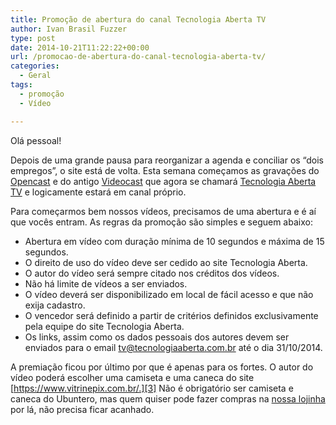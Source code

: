 ```yaml
---
title: Promoção de abertura do canal Tecnologia Aberta TV
author: Ivan Brasil Fuzzer
type: post
date: 2014-10-21T11:22:22+00:00
url: /promocao-de-abertura-do-canal-tecnologia-aberta-tv/
categories:
  - Geral
tags:
  - promoção
  - Vídeo

---
```

Olá pessoal!

Depois de uma grande pausa para reorganizar a agenda e conciliar os &#8220;dois empregos&#8221;, o site está de volta. Esta semana começamos as gravações do [Opencast][1] e do antigo [Videocast][2] que agora se chamará [Tecnologia Aberta TV][2] e logicamente estará em canal próprio.

Para começarmos bem nossos vídeos, precisamos de uma abertura e é aí que vocês entram. As regras da promoção são simples e seguem abaixo:

  * Abertura em vídeo com duração mínima de 10 segundos e máxima de 15 segundos.
  * O direito de uso do vídeo deve ser cedido ao site Tecnologia Aberta.
  * O autor do vídeo será sempre citado nos créditos dos vídeos.
  * Não há limite de vídeos a ser enviados.
  * O vídeo deverá ser disponibilizado em local de fácil acesso e que não exija cadastro.
  * O vencedor será definido a partir de critérios definidos exclusivamente pela equipe do site Tecnologia Aberta.
  * Os links, assim como os dados pessoais dos autores devem ser enviados para o email tv@tecnologiaaberta.com.br até o dia 31/10/2014.

A premiação ficou por último por que é apenas para os fortes. O autor do vídeo poderá escolher uma camiseta e uma caneca do site [https://www.vitrinepix.com.br/.][3] Não é obrigatório ser camiseta e caneca do Ubuntero, mas quem quiser pode fazer compras na [nossa lojinha][4] por lá, não precisa ficar acanhado.

 [1]: http://tecnologiaaberta.com.br/category/opencast/
 [2]: https://www.youtube.com/user/tecnologiaaberta
 [3]: https://www.vitrinepix.com.br/
 [4]: https://www.vitrinepix.com.br/ubuntero
